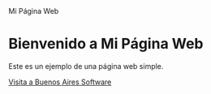 <!DOCTYPE html>
<html lang="es">
<head>
    <meta charset="UTF-8">
    <meta name="viewport" content="width=device-width, initial-scale=1.0">
    Mi Página Web
</head>
<body>
    <h1>Bienvenido a Mi Página Web</h1>
    <p>Este es un ejemplo de una página web simple.</p>
    <a href="https://www.bas.com.ar" target="_blank">Visita a Buenos Aires Software</a>
</body>
</html>
